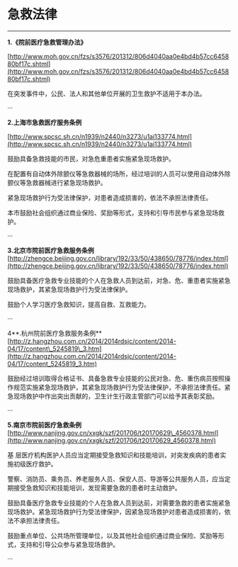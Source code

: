 # 急救法律

---

**1.《院前医疗急救管理办法》**

[http://www.moh.gov.cn/fzs/s3576/201312/806d4040aa0e4bd4b57cc645880bf17c.shtml](http://www.moh.gov.cn/fzs/s3576/201312/806d4040aa0e4bd4b57cc645880bf17c.shtml)

在突发事件中，公民、法人和其他单位开展的卫生救护不适用于本办法。

···

**2.上海市急救医疗服务条例**

[http://www.spcsc.sh.cn/n1939/n2440/n3273/u1ai133774.html](http://www.spcsc.sh.cn/n1939/n2440/n3273/u1ai133774.html)

鼓励具备急救技能的市民，对急危重患者实施紧急现场救护。

在配置有自动体外除颤仪等急救器械的场所，经过培训的人员可以使用自动体外除颤仪等急救器械进行紧急现场救护。

紧急现场救护行为受法律保护，对患者造成损害的，依法不承担法律责任。

本市鼓励社会组织通过商业保险、奖励等形式，支持和引导市民参与紧急现场救护。

···

**3.北京市院前医疗急救服务条例**  
[http://zhengce.beijing.gov.cn/library/192/33/50/438650/78776/index.html](http://zhengce.beijing.gov.cn/library/192/33/50/438650/78776/index.html)

鼓励具备医疗急救专业技能的个人在急救人员到达前，对急、危、重患者实施紧急现场救护，其紧急现场救护行为受法律保护。

鼓励个人学习医疗急救知识，提高自救、互救能力。

···

4**.杭州院前医疗急救服务条例**  
[http://z.hangzhou.com.cn/2014/2014rdsjc/content/2014-04/17/content\_5245819\_3.htm](http://z.hangzhou.com.cn/2014/2014rdsjc/content/2014-04/17/content_5245819_3.htm)

鼓励经过培训取得合格证书、具备急救专业技能的公民对急、危、重伤病员按照操作规范实施紧急现场救护，其紧急现场救护行为受法律保护，不承担法律责任。紧急现场救护中作出突出贡献的，卫生计生行政主管部门可以给予其表彰奖励。

···

**5.南京市院前医疗急救条例**  
[http://www.nanjing.gov.cn/xxgk/szf/201706/t20170629\_4560378.html](http://www.nanjing.gov.cn/xxgk/szf/201706/t20170629_4560378.html)

基层医疗机构医护人员应当定期接受急救知识和技能培训，对突发疾病的患者实施初级医疗救护。

警察、消防员、乘务员、养老服务人员、保安人员、导游等公共服务人员，应当定期接受急救知识和技能培训，发现需要急救的患者时主动救护。

鼓励具备医疗急救专业技能的个人在急救人员到达前，对需要急救的患者实施紧急现场救护。紧急现场救护行为受法律保护，因紧急现场救护对患者造成损害的，依法不承担法律责任。

鼓励重点单位、公共场所管理单位，以及其他社会组织通过商业保险、奖励等形式，支持和引导公众参与紧急现场救护。

···

